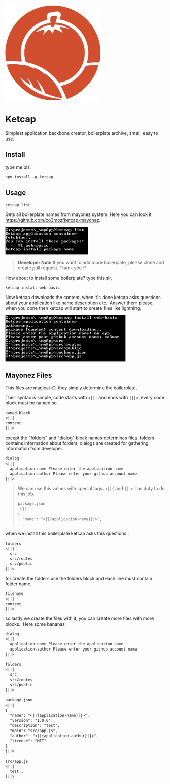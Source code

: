 ![Ketcap](https://raw.githubusercontent.com/co3moz/ketcap/master/docs/ketcap.png)

Ketcap
===================

Simplest application backbone creator, boilerplate  archive, small, easy to use.

Install
----------------

type me pls;

	npm install -g ketcap

Usage
--------------

    ketcap list

Gets all boilerplate names from mayonez system. Here you can look it https://github.com/co3moz/ketcap-mayonez. 

![Ketcap](https://raw.githubusercontent.com/co3moz/ketcap/master/docs/ketcapList.png)


> **Developer Note** If you want to add more boilerplate, please clone and create pull request. Thank you :*

How about to install some boilerplate? type this sir,

    ketcap install web-basic
    
Now ketcap downloads the content, when it's done ketcap asks questions about your application like name description etc..
Answer them please, when you done then ketcap will start to create files like lightning.

![Ketcap](https://raw.githubusercontent.com/co3moz/ketcap/master/docs/ketcapInstall.png)


Mayonez Files
-------------------

This files are magical :O, they simply determine the boilerplate.

Their syntax is simple, code starts with `<|||` and ends with `|||>`, every code block must be named so

```
named-block
<|||
content
|||>
```

except the "folders" and "dialog" block names determines files. folders contains information about folders, dialogs are created for gathering information from developer.

```
dialog
<|||
  application-name Please enter the application name
  application-author Please enter your github account name
|||>
```

> We can use this values with special tags. `<||{` and `}||>` has duty to do this job.
> ```
> package.json
>  <|||
> {
>   "name": "<||{application-name}||>",
>   ...
> ```   

when we install this boilerplate ketcap asks this questions..

```
folders
<|||
  src
  src/routes
  src/public
|||>
```

for create the folders use the folders block and each line must contain folder name.

```
filename
<|||
content
|||>
```

so lastly we create the files with it, you can create more files with more blocks.. Here some bananas

```
dialog
<|||
  application-name Please enter the application name
  application-author Please enter your github account name
|||>

folders
<|||
  src
  src/routes
  src/public
|||>

package.json
<|||
{
  "name": "<||{application-name}||>",
  "version": "1.0.0",
  "description": "test",
  "main": "src/app.js",
  "author": "<||{application-author}||>",
  "license": "MIT"
}
|||>

src/app.js
<|||
  test..
|||>
```





